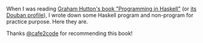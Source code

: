 When I was reading [Graham Hutton's book "Programming in Haskell"](https://www.amazon.cn/Programming-in-Haskell-Hutton-Professor-Graham/dp/0521692695/ref=sr_1_1) (or [its Douban profile](https://book.douban.com/subject/1951517/)), I wrote down some Haskell program and non-program for practice purpose. Here they are.

Thanks [@cafe2code](https://twitter.com/cafe2code) for recommending this book! 
